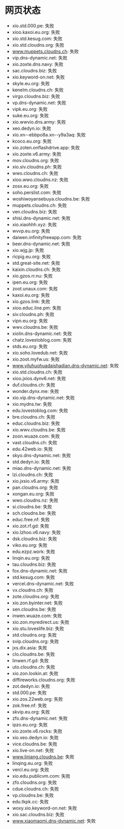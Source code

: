 # 网页状态
- xio.std.000.pe: 失败
- xioo.kaxoi.eu.org: 失败
- xio.std.kesug.com: 失败
- xio.std.cloudns.org: 失败
- www.muppets.cloudns.ch: 失败
- vip.dns-dynamic.net: 失败
- xio.zoxte.dns.navy: 失败
- sac.cloudns.biz: 失败
- xio.keyword-on.net: 失败
- skyle.eu.org: 失败
- kenelm.cloudns.ch: 失败
- virgo.cloudns.biz: 失败
- vp.dns-dynamic.net: 失败
- vipk.eu.org: 失败
- suke.eu.org: 失败
- xio.wwvio.dns.army: 失败
- xeo.dedyn.io: 失败
- xio.xn--ebbpo8a.xn--y9a3aq: 失败
- kcoco.eu.org: 失败
- xio.zoten.onflashdrive.app: 失败
- xio.zoxte.v6.army: 失败
- mov.cloudns.org: 失败
- xio.siv.cloudns.ph: 失败
- wwo.cloudns.ch: 失败
- xioo.wwo.cloudns.nz: 失败
- zosx.eu.org: 失败
- soho.perslist.com: 失败
- woshiwoyansebuya.cloudns.be: 失败
- muppets.cloudns.ch: 失败
- ven.cloudns.biz: 失败
- shisi.dns-dynamic.net: 失败
- xio.xiaohhh.xyz: 失败
- wvvp.eu.org: 失败
- daiwen.infinityfreeapp.com: 失败
- beer.dns-dynamic.net: 失败
- xio.wjg.jp: 失败
- ricpig.eu.org: 失败
- std.great-site.net: 失败
- kaixin.cloudns.ch: 失败
- xio.gzos.rr.nu: 失败
- ipen.eu.org: 失败
- zoot.unaux.com: 失败
- kaxoi.eu.org: 失败
- xio.gzos.link: 失败
- xioo.educ.line.pm: 失败
- siv.cloudns.ph: 失败
- vipn.eu.org: 失败
- wwv.cloudns.be: 失败
- xiolin.dns-dynamic.net: 失败
- chatz.lovestoblog.com: 失败
- stds.eu.org: 失败
- xio.soho.lovedub.net: 失败
- xio.zoot.myfw.us: 失败
- www.yiluhuohuadaishadian.dns-dynamic.net: 失败
- xio.std.cloudns.ch: 失败
- xioo.jxios.dynv6.net: 失败
- duf.cloudns.ch: 失败
- wonder.dynx.me: 失败
- xio.vip.dns-dynamic.net: 失败
- xio.mydns.tw: 失败
- edu.lovestoblog.com: 失败
- bre.cloudns.ch: 失败
- educ.cloudns.biz: 失败
- xio.wwv.cloudns.be: 失败
- zoon.wuaze.com: 失败
- vast.cloudns.ch: 失败
- edu.42web.io: 失败
- skyo.dns-dynamic.net: 失败
- std.dedyn.io: 失败
- miao.dns-dynamic.net: 失败
- lzi.cloudns.ch: 失败
- xio.jxsio.v6.army: 失败
- pan.cloudns.org: 失败
- xongan.eu.org: 失败
- wwo.cloudns.nz: 失败
- si.cloudns.be: 失败
- sch.cloudns.be: 失败
- educ.free.nf: 失败
- xio.zot.rf.gd: 失败
- xio.lzhoo.v6.navy: 失败
- dsk.cloudns.biz: 失败
- viko.eu.org: 失败
- edu.ezpz.work: 失败
- linqin.eu.org: 失败
- tau.cloudns.biz: 失败
- fox.dns-dynamic.net: 失败
- std.kesug.com: 失败
- vercel.dns-dynamic.net: 失败
- vx.cloudns.ch: 失败
- zote.cloudns.org: 失败
- xio.zon.byinter.net: 失败
- sen.cloudns.be: 失败
- inwen.wuaze.com: 失败
- xio.zon.myredirect.us: 失败
- xio.stu.loveslife.biz: 失败
- std.cloudns.org: 失败
- svip.cloudns.org: 失败
- jxs.dix.asia: 失败
- clo.cloudns.be: 失败
- linwen.rf.gd: 失败
- uto.cloudns.ch: 失败
- xio.zon.lookin.at: 失败
- diffireworks.cloudns.org: 失败
- zot.dedyn.io: 失败
- std.000.pe: 失败
- xio.zos.22web.org: 失败
- zok.free.nf: 失败
- skvip.eu.org: 失败
- zfo.dns-dynamic.net: 失败
- ipzo.eu.org: 失败
- xio.zoxte.v6.rocks: 失败
- xio.xeo.dedyn.io: 失败
- vice.cloudns.be: 失败
- xio.live-on.net: 失败
- www.liniang.cloudns.be: 失败
- linqing.eu.org: 失败
- vercl.eu.org: 失败
- xio.edu.publicvm.com: 失败
- zfo.cloudns.org: 失败
- cdue.cloudns.ch: 失败
- vp.cloudns.be: 失败
- edu.tkpk.cc: 失败
- woxy.xio.keyword-on.net: 失败
- xio.sac.cloudns.biz: 失败
- www.xiaomaomi.dns-dynamic.net: 失败
